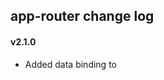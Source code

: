 ## app-router change log

#### v2.1.0
- Added data binding to <template> tags when Polymer (TemplateBinding.js) is present
- Added `bindRouter` attribute to pass the router to the `app-route`'s page
- Fixed a `core-animated-pages` bug where multiple URLs matched the same `app-route` (ex: `path="/page/:num"` and paths `/page/1`, `/page/2`) 

#### v2.0.4
- The move from `platform.js` to `webcomponents.js` removed the `URL()` constructor polyfill. The v2.0.3 fix created a bug in Safari when parsing the URL. This fixes Safari.

#### v2.0.3
- The move from `platform.js` to `webcomponents.js` removed the `URL()` constructor polyfill https://github.com/Polymer/webcomponentsjs/issues/53. IE doesn't support the `URL()` constructor yet so this fix is adding URL parse support for IE.

#### v2.0.2
- Fixing [issue 19](https://github.com/erikringsmuth/app-router/issues/19) using best effort approach. Use `template.createInstance()` if Polymer is loaded, otherwise use `document.importNode()`.

#### v2.0.1
- Fixing bug where multiple `<app-route>`s had an `active` attribute.

#### v2.0.0
New features

- Added support for `<core-animated-pages>`. Example: set up the router like `<app-router core-animated-pages transitions="hero-transition cross-fade">` then include the `hero` and `cross-fade` attributes on the elements you want transitioned.

Breaking changes

- Previously the active route's content was under an `<active-route>` element. Now the content for the route is under it's `<app-route>` element. This changed to support `<core-animated-pages>`.
- The `<active-route>` element and `router.activeRouteContent` have been removed.
- Removed the `shadow` attribute from the `<app-router>`. This was applied to the `<active-route>` element which no longer exists.

#### v1.0.0
Breaking changes

- `pathType="auto|hash|regular"` has been replaced with `mode="auto|hash|pushstate"` for redirects, `router.go(path, options)`, and testing routes.

New features

- Added support for redirects with `<app-route path="..." redirect="/other/path"></app-route>`.
- Added `router.go(path, options)`. Example: `document.querySelector('app-router').go('/home', {replace: true})`.
- Note: If you're using redirects or `go()` you should specify the mode with `<app-router mode="pushstate|hash"></app-router>`. Leaving the mode as `auto` (the default) will change the hash, even if you wanted it to change the real path with pushstate.

#### v0.9.0
- Refactor `parseUrl()` to use the native `URL()` constructor and return additional information about the hash path.
- Cleaned up `testRoute()` and `routeArguments()` with additional information from `parseUrl()`.
- Moved utility functions to `AppRouter.util`.

#### v0.8.1
- Fixed bug where the regular path was being used when `pathType="hash"` was set on the router.

#### v0.8.0
- `template` no longer required on inline template routes.
- Only use `app-route`s that are direct children of the router by replacing `querySelector()` with `firstElementChild` and iterating with `nextSibling`.
- Took internal functions off the public API and simplified parameters.

#### v0.7.0
- Added the `pathType` attribute to the router. The options are `auto`, `hash`, and `regular`.
